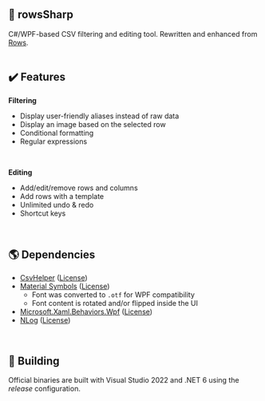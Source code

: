 ## 📌 rowsSharp
C#/WPF-based CSV filtering and editing tool. Rewritten and enhanced from [Rows](https://github.com/haruki-taka8/rows).
<br><br>

## ✔️ Features

**Filtering**
  * Display user-friendly aliases instead of raw data
  * Display an image based on the selected row
  * Conditional formatting
  * Regular expressions
<br>

**Editing**
  * Add/edit/remove rows and columns
  * Add rows with a template
  * Unlimited undo & redo
  * Shortcut keys
<br>

## 🌎 Dependencies
* [CsvHelper](https://joshclose.github.io/CsvHelper/) ([License](https://github.com/JoshClose/CsvHelper/blob/master/LICENSE.txt))
* [Material Symbols](https://github.com/marella/material-symbols/) ([License](https://github.com/marella/material-symbols/blob/main/LICENSE))
	* Font was converted to `.otf` for WPF compatibility
	* Font content is rotated and/or flipped inside the UI
* [Microsoft.Xaml.Behaviors.Wpf](https://github.com/microsoft/XamlBehaviorsWpf) ([License](https://github.com/microsoft/XamlBehaviorsWpf/blob/master/LICENSE))
* [NLog](https://nlog-project.org/) ([License](https://github.com/NLog/NLog/blob/dev/LICENSE.txt))
<br>

## 🧪 Building
Official binaries are built with Visual Studio 2022 and .NET 6 using the _release_ configuration.
